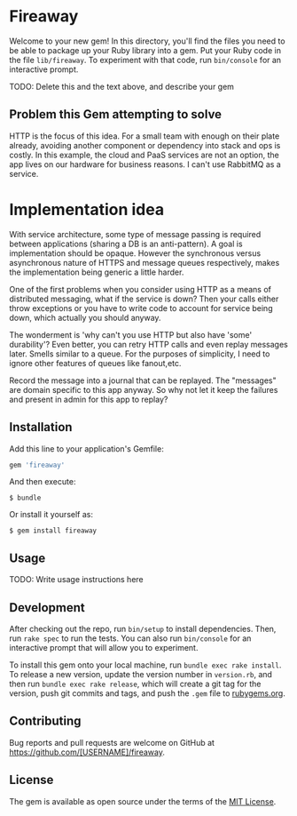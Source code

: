# Fireaway

Welcome to your new gem! In this directory, you'll find the files you need to be able to package up your Ruby library into a gem. Put your Ruby code in the file `lib/fireaway`. To experiment with that code, run `bin/console` for an interactive prompt.

TODO: Delete this and the text above, and describe your gem


## Problem this Gem attempting to solve

HTTP is the focus of this idea. For a small team with enough on their plate already, avoiding another component or dependency into stack and ops is costly. 
In this example, the cloud and PaaS services are not an option, the app lives on our hardware for business reasons. I can't use RabbitMQ as a service. 



# Implementation idea

With service architecture, some type of message passing is required between applications (sharing a DB is an anti-pattern). A goal is implementation should be opaque.
However the synchronous versus asynchronous nature of HTTPS and message queues respectively, makes the implementation being generic a little harder.

One of the first problems when you consider using HTTP as a means of distributed messaging, what if the service is down? 
Then your calls either throw exceptions or you have to write code to account for service being down, which actually you should anyway.

The wonderment is 'why can't you use HTTP but also have 'some' durability'? Even better, you can retry HTTP calls and even replay messages later. Smells similar to a queue.
For the purposes of simplicity, I need to ignore other features of queues like fanout,etc. 

Record the message into a journal that can be replayed. The "messages" are domain specific to this app anyway.
So why not let it keep the failures and present in admin for this app to replay?


## Installation

Add this line to your application's Gemfile:

```ruby
gem 'fireaway'
```

And then execute:

    $ bundle

Or install it yourself as:

    $ gem install fireaway

## Usage

TODO: Write usage instructions here

## Development

After checking out the repo, run `bin/setup` to install dependencies. Then, run `rake spec` to run the tests. You can also run `bin/console` for an interactive prompt that will allow you to experiment.

To install this gem onto your local machine, run `bundle exec rake install`. To release a new version, update the version number in `version.rb`, and then run `bundle exec rake release`, which will create a git tag for the version, push git commits and tags, and push the `.gem` file to [rubygems.org](https://rubygems.org).

## Contributing

Bug reports and pull requests are welcome on GitHub at https://github.com/[USERNAME]/fireaway.


## License

The gem is available as open source under the terms of the [MIT License](http://opensource.org/licenses/MIT).

